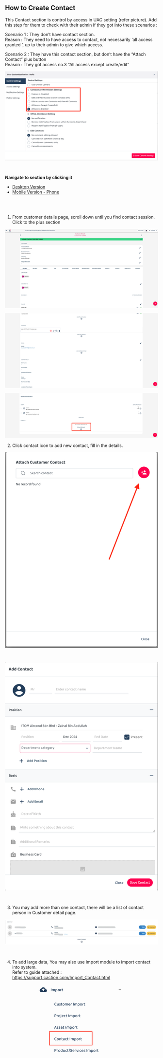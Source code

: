 ## How to Create Contact
This Contact section is control by access in UAC setting (refer picture). Add this step for them to check with their admin if they got into these scenarios : 

Scenario 1 : They don’t have contact section.<br>
Reason : They need to have access to contact, not necessarily ‘all access granted ’, up to their admin to give which access. 

Scenario 2 : They have this contact section, but don’t have the  “Attach Contact“ plus button<br>
Reason : They got access no.3 “All access except create/edit” 

<p align="center">
         <img src="img/How_to_Create_Contact_UAC.png" alt="How to Create Contact">
       </p><br>

**Navigate to section by clicking it**<br>

- [Desktop Version](How_to_Create_Contact.md)<br>
- [Mobile Version - Phone](How_to_Create_Contact_Mobile_Version.md)<br>
<br><br><br>
1. From customer details page, scroll down until you find contact session. Click to the plus section<br>

  <p align="center">
         <img src="img/How_to_Create_Contact_NewStep_1.png" alt="How to Create Contact">
       </p>
       <p align="center">
         <img src="img/How_to_Create_Contact_NewStep_2.png" alt="How to Create Contact">
       </p>
       <p align="center">
         <img src="img/How_to_Create_Contact_NewStep_3.png" alt="How to Create Contact">
       </p>

2. Click contact icon to add new contact, fill in the details.<br>

  <p align="center">
         <img src="img/How_to_Create_Contact_NewStep_4.png" alt="How to Create Contact">
       </p><br>
  <p align="center">
           <img src="img/How_to_Create_Contact_NewStep_5.png" alt="How to Create Contact">
         </p><br>

3. You may add more than one contact, there will be a list of contact person in Customer detail page.

  <p align="center">
         <img src="img/How_to_Create_Contact_Step_4.png" alt="How to Create Contact">
       </p><br>

4. To add large data, You may also use import module to import contact into system.<br>
   Refer to guide attached : https://support.caction.com/Import_Contact.html<br>

<p align="center">
         <img src="img/How_to_Create_Contact_NewStep_6.png" alt="How to Create Contact">
       </p><br>
